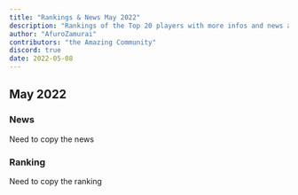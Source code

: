 ```yaml
---
title: "Rankings & News May 2022"
description: "Rankings of the Top 20 players with more infos and news about occurences from April to May 2022"
author: "AfuroZamurai"
contributors: "the Amazing Community"
discord: true
date: 2022-05-08
---
```


## May 2022

### News

Need to copy the news

### Ranking

Need to copy the ranking
